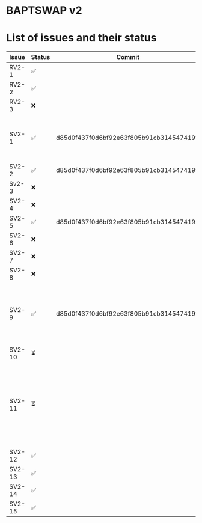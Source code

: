 # BAPTSWAP v2

# List of issues and their status

| Issue | Status | Commit | Notes |
| ----- | ------ | ------ | ----- |
| RV2-1 |   ✅  |  |  
| RV2-2 |   ✅  |  |      
| RV2-3 |   ❌  |  |
| SV2-1 |  ✅  | d85d0f437f0d6bf92e63f805b91cb314547419ff | removed: as we're sending fee in the swaped cointype |
| SV2-2 |  ✅  | d85d0f437f0d6bf92e63f805b91cb314547419ff |
| Sv2-3 |  ❌  |  |
| SV2-4 |  ❌  |  |
| SV2-5 |  ✅  | d85d0f437f0d6bf92e63f805b91cb314547419ff |
| SV2-6 |  ❌  |  |
| SV2-7 |  ❌  |  |
| SV2-8 |  ❌  |  |
| SV2-9 |  ✅  | d85d0f437f0d6bf92e63f805b91cb314547419ff | Removed; fees will be managed by the existing swap function |
| SV2-10 |  ⏳  |  | needs to be tested |
| SV2-11 |  ⏳  |  | to be the last one to fix; we need to know which constants are used and which are not |
| SV2-12 |  ✅  |  |
| SV2-13 |  ✅  |  |
| SV2-14 |  ✅  |  |
| SV2-15 |  ✅  |  |
